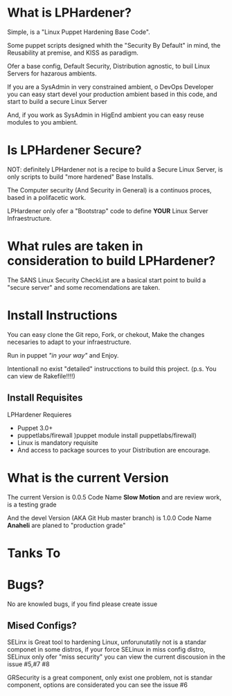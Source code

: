 What is LPHardener?
====

Simple, is a "Linux Puppet Hardening Base Code".

Some puppet scripts designed whith the "Security By Default" in mind, the Reusability at premise, and KISS as paradigm.

Ofer a base config, Default Security, Distribution agnostic, to buil Linux Servers for hazarous ambients.

If you are a SysAdmin in very constrained ambient, o DevOps Developer you can easy start devel your production ambient based in this code, and start to build a secure Linux Server

And, if you work as SysAdmin in HigEnd ambient you can easy reuse modules to you ambient.

Is LPHardener Secure?
====

NOT: definitely LPHardener not is a recipe to build a Secure Linux Server, is only scripts to build "more hardened" Base Installs. 

The Computer security (And Security in General) is a continuos proces, based in a polifacetic work.

LPHardener only ofer a "Bootstrap" code to define **YOUR** Linux Server Infraestructure.

What rules are taken in consideration to build LPHardener?
====

The SANS Linux Security CheckList are a basical start point to build a "secure server" and some recomendations are taken.


Install Instructions
====

You can easy clone the Git repo, Fork, or chekout, Make the changes necesaries to adapt to your infraestructure.

Run in puppet *"in your way"* and Enjoy.

Intentionall no exist "detailed" instrucctions to build this project. (p.s. You can view de Rakefile!!!!)


Install Requisites
----

LPHardener Requieres

- Puppet 3.0+
- puppetlabs/firewall )puppet module install puppetlabs/firewall) 
- Linux is mandatory requisite
- And access to package sources to your Distribution are encourage.

What is the current Version
====

The current Version is 0.0.5 Code Name **Slow Motion** and are review work, is a testing grade

And the devel Version (AKA Git Hub master branch) is 1.0.0 Code Name **Anaheli** are planed to "production grade"

Tanks To
====

Bugs?
====

No are knowled bugs, if you find please create issue

Mised Configs?
-----
SELinx is Great tool to hardening Linux, unforunutatily not is a standar componet in some distros, if your force SELinux in miss config distro, SELinux only ofer "miss security" you can view the current discousion in the issue #5,#7 #8

GRSecurity is a great component, only exist one problem, not is standar component, options are considerated you can see the issue #6


